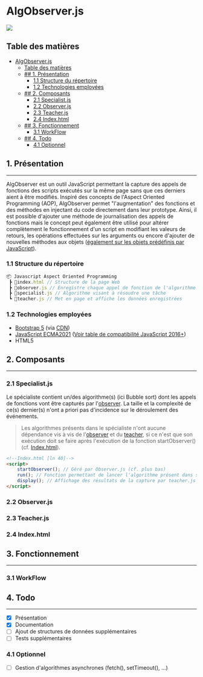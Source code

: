 # AlgObserver.js
<img src="https://badges.aleen42.com/src/javascript.svg">

## Table des matières
- [AlgObserver.js](#algobserverjs)
  - [Table des matières](#table-des-matières)
  - [## 1. Présentation](#-1-présentation)
    - [1.1 Structure du répertoire](#11-structure-du-répertoire)
    - [1.2 Technologies employées](#12-technologies-employées)
  - [## 2. Composants](#-2-composants)
    - [2.1 Specialist.js](#21-specialistjs)
    - [2.2 Observer.js](#22-observerjs)
    - [2.3 Teacher.js](#23-teacherjs)
    - [2.4 Index.html](#24-indexhtml)
  - [## 3. Fonctionnement](#-3-fonctionnement)
    - [3.1 WorkFlow](#31-workflow)
  - [## 4. Todo](#-4-todo)
    - [4.1 Optionnel](#41-optionnel)

## 1. Présentation
---
AlgObserver est un outil JavaScript permettant la capture des appels de fonctions des scripts exécutés sur la même page sans que ces derniers aient à être modifiés. Inspiré des concepts de l'Aspect Oriented Programming (AOP), AlgObserver permet "l'augmentation" des fonctions et des méthodes en injectant du code directement dans leur prototype. Ainsi, il est possible d'ajouter une méthode de journalisation des appels de fonctions mais le concept peut également être utilisé pour altérer complètement le fonctionnement d'un script en modifiant les valeurs de retours, les opérations effectuées sur les arguments ou encore d'ajouter de nouvelles méthodes aux objets ([également sur les objets prédéfinis par JavaScript](https://www.oreilly.com/library/view/javascript-the-good/9780596517748/ch04s07.html)).
### 1.1 Structure du répertoire
```js
📦 Javascript Aspect Oriented Programming
 ┣ 📜index.html // Structure de la page Web
 ┣ 📜observer.js // Enregistre chaque appel de fonction de l'algorithme
 ┣ 📜specialist.js // Algorithme visant à résoudre une tâche
 ┗ 📜teacher.js // Met en page et affiche les données enregistrées
 ```
### 1.2 Technologies employées
- [Bootstrap 5](https://getbootstrap.com/docs/5.0/getting-started/introduction/) (via [CDN](https://fr.wikipedia.org/wiki/R%C3%A9seau_de_diffusion_de_contenu))
- [JavaScript ECMA2021](https://kangax.github.io/compat-table/es2016plus/) ([Voir table de compatibilité JavaScript 2016+](https://kangax.github.io/compat-table/es2016plus/))
- HTML5
## 2. Composants
---
### 2.1 Specialist.js
Le spécialiste contient un/des algorithme(s) (ici Bubble sort) dont les appels de fonctions vont être capturés par l'[observer](#22-observerjs). La taille et la complexité de ce(s) dernier(s) n'ont a priori pas d'incidence sur le déroulement des événements.
>Les algorithmes présents dans le spécialiste n'ont aucune dépendance vis à vis de l'[observer](#22-observerjs) et du [teacher](#23-teacherjs), si ce n'est que son exécution doit se faire après l'exécution de la fonction 
startObserver() (cf. [Index.html](#24-indexhtml)).
```html
<!--Index.html [ln 40]-->
<script>
    startObserver(); // Géré par Observer.js (cf. plus bas)
    run(); // Fonction permettant de lancer l'algorithme présent dans specialist.js
    display(); // Affichage des résultats de la capture par teacher.js (cf. plus bas)
</script>
```
### 2.2 Observer.js

### 2.3 Teacher.js

### 2.4 Index.html

## 3. Fonctionnement
---
### 3.1 WorkFlow

## 4. Todo
---
- [x] Présentation
- [x] Documentation
- [ ] Ajout de structures de données supplémentaires
- [ ] Tests supplémentaires
### 4.1 Optionnel
- [ ] Gestion d'algorithmes asynchrones (fetch(), setTimeout(), ...)